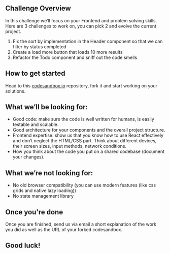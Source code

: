 ## Challenge Overview
In this challenge we’ll focus on your Frontend and problem solving skills. Here are 3 challenges to work on, you can pick 2 and evolve the current project.

1. Fix the sort by implementation in the Header component so that we can filter by status completed
2. Create a load more button that loads 10 more results
3. Refactor the Todo component and sniff out the code smells


## How to get started
Head to this [codesandbox.io](https://codesandbox.io/s/engineering-assignment-487bnf) repository, fork it and start working on your solutions.


## What we’ll be looking for:
- Good code: make sure the code is well written for humans, is easily testable and scalable.
- Good architecture for your components and the overall project structure.
- Frontend expertise: show us that you know how to use React effectively and don’t neglect the HTML/CSS part. Think about different devices, their screen sizes, input methods, network conditions. 
- How you think about the code you put on a shared codebase (document your changes).


## What we’re not looking for:
- No old browser compatibility (you can use modern features (like css grids and native lazy loading))
- No state management library


## Once you're done
Once you are finished, send us via email a short explanation of the work you did as well as the URL of your forked codesandbox.

## Good luck!

